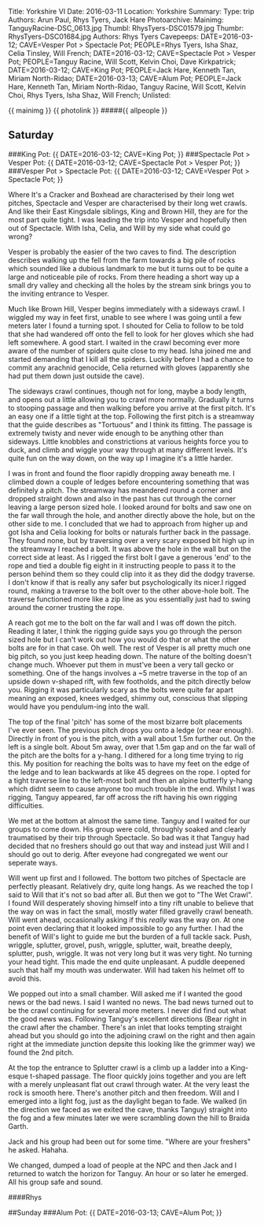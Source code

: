 Title: Yorkshire VI
Date: 2016-03-11
Location: Yorkshire
Summary:
Type: trip
Authors: Arun Paul, Rhys Tyers, Jack Hare
Photoarchive:
Mainimg: TanguyRacine-DSC_0613.jpg
Thumbl: RhysTyers-DSC01579.jpg
Thumbr: RhysTyers-DSC01684.jpg
Authors: Rhys Tyers
Cavepeeps: DATE=2016-03-12; CAVE=Vesper Pot > Spectacle Pot; PEOPLE=Rhys Tyers, Isha Shaz, Celia Tinsley, Will French;
				   DATE=2016-03-12; CAVE=Spectacle Pot > Vesper Pot; PEOPLE=Tanguy Racine, Will Scott, Kelvin Choi, Dave Kirkpatrick;
				   DATE=2016-03-12; CAVE=King Pot; PEOPLE=Jack Hare, Kenneth Tan, Miriam North-Ridao;
				   DATE=2016-03-13; CAVE=Alum Pot; PEOPLE=Jack Hare, Kenneth Tan, Miriam North-Ridao, Tanguy Racine, Will Scott, Kelvin Choi, Rhys Tyers, Isha Shaz, Will French;
Unlisted:

{{ mainimg }}
{{ photolink }}
#####{{ allpeople }}

## Saturday
###King Pot: {{ DATE=2016-03-12; CAVE=King Pot; }}
###Spectacle Pot > Vesper Pot: {{ DATE=2016-03-12; CAVE=Spectacle Pot > Vesper Pot; }}
###Vesper Pot > Spectacle Pot: {{ DATE=2016-03-12; CAVE=Vesper Pot > Spectacle Pot; }}

Where It's a Cracker and Boxhead are characterised by their long wet pitches, Spectacle and Vesper are characterised by their long wet crawls. And like their East Kingsdale siblings, King and Brown Hill, they are for the most part quite tight. I was leading the trip into Vesper and hopefully then out of Spectacle. With Isha, Celia, and Will by my side what could go wrong?

Vesper is probably the easier of the two caves to find. The description describes walking up the fell from the farm towards a big pile of rocks which sounded like a dubious landmark to me but it turns out to be quite a large and noticeable pile of rocks. From there heading a short way up a small dry valley and checking all the holes by the stream sink brings you to the inviting entrance to Vesper.

Much like Brown Hill, Vesper begins immediately with a sideways crawl. I wiggled my way in feet first, unable to see where I was going until a few meters later I found a turning spot. I shouted for Celia to follow to be told that she had wandered off onto the fell to look for her gloves which she had left somewhere. A good start. I waited in the crawl becoming ever more aware of the number of spiders quite close to my head. Isha joined me and started demanding that I kill all the spiders. Luckily before I had a chance to commit any arachnid genocide, Celia returned with gloves (apparently she had put them down just outside the cave).

The sideways crawl continues, though not for long, maybe a body length, and opens out a little allowing you to crawl more normally. Gradually it turns to stooping passage and then walking before you arrive at the first pitch. It's an easy one if a little tight at the top. Following the first pitch is a streamway that the guide describes as "Tortuous" and I think its fitting. The passage is extremely twisty and never wide enough to be anything other than sideways. Little knobbles and constrictions at various heights force you to duck, and climb and wiggle your way through at many different levels. It's quite fun on the way down, on the way up I imagine it's a little harder.

I was in front and found the floor rapidly dropping away beneath me. I climbed down a couple of ledges before encountering something that was definitely a pitch. The streamway has meandered round a corner and dropped straight down and also in the past has cut through the corner leaving a large person sized hole. I looked around for bolts and saw one on the far wall through the hole, and another directly above the hole, but on the other side to me. I concluded that we had to approach from higher up and got Isha and Celia looking for bolts or naturals further back in the passage. They found none, but by traversing over a very scary exposed bit high up in the streamway I reached a bolt. It was above the hole in the wall but on the correct side at least. As I rigged the first bolt I gave a generous 'end' to the rope and tied a double fig eight in it instructing people to pass it to the person behind them so they could clip into it as they did the dodgy traverse. I don't know if that is really any safer but psychologically its nicer.I rigged round, making a traverse to the bolt over to the other above-hole bolt. The traverse functioned more like a zip line as you essentially just had to swing around the corner trusting the rope.

A reach got me to the bolt on the far wall and I was off down the pitch. Reading it later, I think the rigging guide says you go through the person sized hole but I can't work out how you would do that or what the other bolts are for in that case. Oh well. The rest of Vesper is all pretty much one big pitch, so you just keep heading down. The nature of the bolting doesn't change much. Whoever put them in must've been a very tall gecko or something. One of the hangs involves a ~5 metre traverse in the top of an upside down v-shaped rift, with few footholds, and the pitch directly below you. Rigging it was particularly scary as the bolts were quite far apart meaning an exposed, knees wedged, shimmy out, conscious that slipping would have you pendulum-ing into the wall.

The top of the final 'pitch' has some of the most bizarre bolt placements I've ever seen. The previous pitch drops you onto a ledge (or near enough). Directly in front of you is the pitch, with a wall about 1.5m further out. On the left is a single bolt. About 5m away, over that 1.5m gap and on the far wall of the pitch are the bolts for a y-hang. I dithered for a long time trying to rig this. My position for reaching the bolts was to have my feet on the edge of the ledge and to lean backwards at like 45 degrees on the rope. I opted for a tight traverse line to the left-most bolt and then an alpine butterfly y-hang which didnt seem to cause anyone too much trouble in the end. Whilst I was rigging, Tanguy appeared, far off across the rift having his own rigging difficulties.

We met at the bottom at almost the same time. Tanguy and I waited for our groups to come down. His group were cold, throughly soaked and clearly traumatised by their trip through Spectacle. So bad was it that Tanguy had decided that no freshers should go out that way and instead just Will and I should go out to derig. After eveyone had congregated we went our seperate ways.

Will went up first and I followed. The bottom two pitches of Spectacle are perfectly pleasant. Relatively dry, quite long hangs. As we reached the top I said to Will that it's not so bad after all. But then we got to "The Wet Crawl". I found Will desperately shoving himself into a tiny rift unable to believe that the way on was in fact the small, mostly water filled gravelly crawl beneath. Will went ahead, occasionally asking if this _really_ was the way on. At one point even declaring that it looked impossible to go any further. I had the benefit of Will's light to guide me but the burden of a full tackle sack. Push, wriggle, splutter, grovel, push, wriggle, splutter, wait, breathe deeply, splutter, push, wriggle. It was not very long but it was very tight. No turning your head tight. This made the end quite unpleasant. A puddle deepened such that half my mouth was underwater. Will had taken his helmet off to avoid this.

We popped out into a small chamber. Will asked me if I wanted the good news or the bad news. I said I wanted no news. The bad news turned out to be the crawl continuing for several more meters. I never did find out what the good news was. Following Tanguy's excellent directions (Bear right in the crawl after the chamber. There's an inlet that looks tempting straight  ahead but you should go into the adjoining crawl on the right and then again right at the immediate junction depsite this looking like the grimmer way) we found the 2nd pitch.

At the top the entrance to Splutter crawl is a climb up a ladder into a King-esque t-shaped passage. The floor quickly joins together and you are left with a merely unpleasant flat out crawl through water. At the very least the rock is smooth here. There's another pitch and then freedom. Will and I emerged into a light fog, just as the daylight began to fade. We walked (in the direction we faced as we exited the cave, thanks Tanguy) straight into the fog and a few minutes later we were scrambling down the hill to Braida Garth.

Jack and his group had been out for some time. "Where are your freshers" he asked. Hahaha.

We changed, dumped a load of people at the NPC and then Jack and I returned to watch the horizon for Tanguy. An hour or so later he emerged. All his group safe and sound.

####Rhys

##Sunday
###Alum Pot: {{ DATE=2016-03-13; CAVE=Alum Pot; }}
